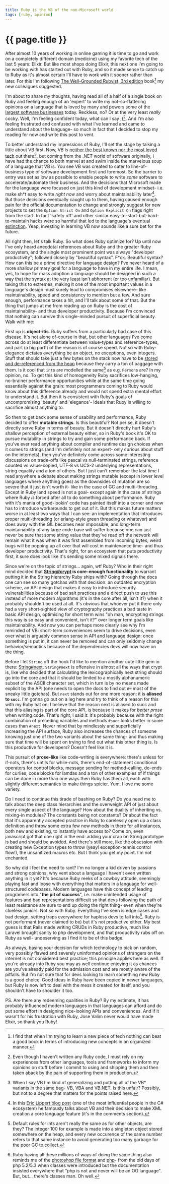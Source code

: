 ```yaml
---
title: Ruby is the VB of the non-Microsoft world
tags: [ruby, opinion]
---
```


# {{ page.title }}

After almost 10 years of working in online gaming it is time to go and work on a completely different domain (medicine) using my favorite tech of the last 5 years: Elixir. But like most shops doing Elixir, this next one I'm going to be working with has started out with Ruby, and so it made sense to catch up to Ruby as it's almost certain I'll have to work with it sooner rather than later. For this I'm following [The Well-Grounded Rubyist, 3rd edition](https://www.manning.com/books/the-well-grounded-rubyist-third-edition) book[^1] my new colleagues suggested.

I'm about to share my thoughts, having read all of a half of a single book on Ruby and feeling enough of an 'expert' to write my not-so-flattering opinions on a language that is loved by many and powers some of the [largest software businesses](https://rubygarage.org/blog/the-best-websites-built-with-ruby-on-rails) today. Reckless, no? Or at the very least _really_ cocky. Well, I'm feeling confident today, what can I say ;)[^2]. And I'm also feeling frustrated and confused with what I've learned and came to understand about the language- so much in fact that I decided to stop my reading for now and write this post to vent.

To better understand my impressions of Ruby, I'll set the stage by talking a little about VB first. Now, VB is [neither the best known nor the most loved tech](https://insights.stackoverflow.com/survey/2020#most-popular-technologies) out there[^3], but coming from the .NET world of software originally, I have had the chance to both marvel at and swim inside the marvelous soup of a language that VB is. You see VB was created to cater to line-of-business type of software development first and foremost. So the barrier to entry was set as low as possible to enable people to write _some_ software to accelerate/automate their business. And the decisions that Microsoft made for the language were focused on just this kind of development mindset- i.e. make sh\*t easy to write _right now_ and worry about maintainability later[^4]. But those decisions eventually caught up to them, having caused enough pain for the official documentation to change and strongly suggest for new projects to set the `Option Strict On` and `Option Explicit On` flags right from the start. In fact 'safety off' and other similar easy-to-start-but-hard-to-maintain hacks were so harmful that led to the language's eventual [extinction](https://visualstudiomagazine.com/articles/2020/03/12/vb-in-net-5.aspx). Yeap, investing in learning VB now sounds like a sure bet for the future.

All right then, let's talk Ruby. So what does Ruby optimize for? Up until now I've only heard anecdotal references about Ruby and the greater Ruby ecosystem, and the single most prominent point was always "developer productivity"; followed closely by "beautiful syntax". F\*ck. Beautiful syntax? How can this be a prime directive for language design? I've never heard of a more shallow primary goal for a language to have in my entire life. I mean, yes, to hope for mass adoption a language should be designed in such a way that the syntax at the very least isn't abhorrent (or too [unfamiliar](https://www.youtube.com/watch?v=QyJZzq0v7Z4)). But taking this to extremes, making it one of the most important values in a language's design must surely lead to compromises elsewhere- like maintainability, speed and consistency to mention but a few. And sure enough, performance takes a hit, and I'll talk about some of that. But the thing that jumps at me from reading up on Ruby is the cost of maintainability- and thus developer productivity. Because I'm convinced that nothing can survive this single-minded pursuit of superficial beauty. Walk with me:

First up is __object-itis__. Ruby suffers from a particularly bad case of this disease. It's not alone of-course in that, but other languages I've come across do at least differentiate between value-types and reference-types, and part (a big part!) of the reason is of course speed. Not so with Ruby- elegance dictates everything be an object, no exceptions, even integers. Stuff that should take just a few bytes on the stack now have to be [stored and de-referenced from the heap](https://stackoverflow.com/questions/13639166/in-ruby-what-is-stored-on-the-stack) because they carry a ton of baggage with them. Is it cool that `int`s are modelled the same[^5] as e.g. `Person`s are? In my opinion, no. To get this kind of homogeneity Ruby sacrifices low-hanging, no-brainer performance opportunities while at the same time going essentially against the grain: most programmers coming to Ruby would know about this difference already and would not spend extra mental effort to understand it. But then it is consistent with Ruby's goals of uncompromising 'beauty' and 'elegance'- ideals that Ruby is willing to sacrifice almost anything to.

So then to get back some sense of usability and performance, Ruby decided to offer __mutable strings__. Is this beautiful? Not per se, it doesn't directly serve Ruby in terms of beauty. But it doesn't directly hurt Ruby's shallow perception of external beauty either, so in Ruby's book it's OK to pursue mutability in strings to try and gain some performance back. If you've ever read anything about compiler and runtime design choices when it comes to strings (and I'm definitely not an expert- only curious about stuff on the internets), then you've definitely come across some interesting discussions on trade-offs like pascal vs null-terminated strings, reference counted vs value-copied, UTF-8 vs UCS-2 underlying representations, string equality and a ton of others. But I just can't remember the last time I read anywhere a debate about making strings mutable (except in lower level languages where anything goes) as the downsides of mutation are so severe that it just isn't worth it- like in the case of GC and multi-threading. Except in Ruby land speed is not a goal- except again in the case of strings where Ruby _is_ forced after all to do something about performance. Ruby with it's mania of good-lookin' code has painted itself into a corner and now has to introduce workarounds to get out of it. But this makes future matters worse in at least two ways that I can see: an implementation that introduces proper multi-threading (or erlang-style green threading or whatever) and does away with the GIL becomes near impossible, and long-term maintainability of any large code base will suffer because one can just never be sure that some string value that they've read off the network will remain what it was when it was first assembled from incoming bytes; weird bugs will be popping up all over that will cost in maintenance time- and thus developer productivity. That's right, for an ecosystem that puts productivity first, it sure does look like it's sending some mixed signals there.

Since we're on the topic of strings... again, wtf Ruby? Who in their right mind decided that __[String#crypt](https://www.rubydoc.info/stdlib/core/String:crypt) is core-enough functionality__ to warrant putting it in the String hierarchy Ruby ships with? Going through the docs one can see so many gotchas with that decision: an outdated encryption scheme, an API design that makes it easy to introduce security vulnerabilities because of bad salt practices and a direct push to use this instead of more modern algorithms (it's in the core after all, isn't it?) when it probably shouldn't be used at all. It's obvious that whoever put it there only had a very short-sighted view of cryptography practices a bad taste in basic API design, optimising for short term wins "oh man, encrypting strings this way is so easy and convenient, isn't it?" over longer term goals like maintainability. And now you can perhaps more clearly see why I'm reminded of VB: short-term conveniences seem to drive decisions, even over what is arguably common sense in API and language design: once something is put in, it can never be removed and can only seldomly change behavior/semantics because of the dependencies devs will now have on the thing.

Before I let `String` off the hook I'd like to mention another cute little gem in there: [String#next](https://www.rubydoc.info/stdlib/core/String#next-instance_method). `String#next` is offensive in almost all the ways that crypt is, like who decided that calculating the lexicographically next string should go into the core and that it should be limited to a mostly alphanumeric subset of the ASCII character set, which in turn is by no means made explicit by the API (one needs to open the docs to find out ~~all~~ most of the sneaky little gotchas). But `next` stands out for one more reason: it is __aliased to `succ`__. I'm gonna go out on a leg here and try to think of a reason for this with my Ruby hat on: I believe that the reason next is aliased to succ and that this aliasing is part of the core API, is because it makes for _better prose_ when writing code. That's right, I said it: it's probably because with the right combination of preceding variables and methods `#succ` looks better in some cases than `#next`. Never mind that by mindlessly and superficially increasing the API surface, Ruby also increases the chances of someone knowing just one of the two variants about the same thing- and thus making sure that time will be spent on trying to find out what this other thing is. Is this productive for developers? Doesn't feel like it is.

This pursuit of __prose-like__ like code-writing is everywhere: there's unless for if-nots, there's untils for while-nots, there's end-of-statement conditional operators for control blocks, message sending for method-calling, do-ends for curlies, code blocks for lamdas and a ton of other examples of if things can be done in more than one ways then Ruby has them all, each with slightly different semantics to make things spicier. Yum. I love me some variety.

Do I need to continue this tirade of bashing on Ruby? Do you need me to talk about the deep class hierarchies and the overweight API of just about every single aspect of the language? How about the duality of inheriting vs. mixing-in modules? The constants being not constants? Or about the fact that it's apparently accepted practice in Ruby to carelessly open up a class definition and throw some extra few new methods in there for all instances, both new and existing, to instantly have access to? Come on, even javascript got that one right in the end: adding your crap on String.prototype is bad and should be avoided. And there's still more, like the obsession with creating new Exception types to throw (yeay! exception-tennis control flow!), the unsanitized macros etc. But I think you get my point. I'm not enchanted.

So why did I feel the need to rant? I'm no longer a kid driven by passions and strong opinions, why vent about a language I haven't even written anything in it yet? It's because Ruby reeks of a cowboy attitude, seemingly playing fast and loose with everything that matters in a language for well-structured codebases. Modern languages have this concept of leading programers into "__the pit of success__", i.e. make unintended usage of features and bad representations difficult so that devs following the path of least resistance are sure to end up doing the right thing- even when they're clueless juniors. Not so with Ruby. Everything I've seen is edge cases and bad design, setting traps everywhere for hapless devs to fall into[^6]. Ruby is not performant (never claimed to be) but it's not productive either. My best guess is that Rails made writing CRUDs in Ruby productive, much like Laravel brought sanity to php development, and that productivity rubs off on Ruby as well- undeserving as I find it to be of this badge.

As always, basing your decision for which technology to pick on random, very possibly flawed and severely uninformed opinions of strangers on the internet is not considered best practice; this principle applies here as well. If you're already into Ruby you may as well continue enjoying it as chances are you've already paid for the admission cost and are mostly aware of the pitfalls. But I'm not sure that for devs looking to learn something new Ruby is a good choice. Good ideas in Ruby have been copied in newer languages, but Ruby is now left to deal with the mess it created for itself, and you shouldn't have to shoulder it too.

PS. Are there any redeeming qualities in Ruby? By my estimate, it has probably influenced modern languages in that languages can afford and do put some effort in designing nice-looking APIs and conveniences. And if it wasn't for his frustration with Ruby, Jose Valim never would have made Elixir, so thank you Ruby!

[^1]: I find that when I'm trying to learn a new piece of tech nothing can beat a good book in terms of introducing new concepts in an organized manner.

[^2]: Even though I haven't written any Ruby code, I must rely on my experiences from other languages, tools and frameworks to inform my opinions on stuff before I commit to using and shipping them and then taken aback by the pain of supporting them in production.

[^3]: When I say VB I'm kind of generalizing and putting all of the VB* variants in the same bag- VB, VBA and VB.NET. Is this unfair? Possibly, but not to a degree that matters for the points raised here.

[^4]: In this [Eric Lippert blog post](https://ericlippert.com/2020/02/27/hundred-year-mistakes/) (one of the most influential people in the C# ecosystem) he famously talks about VB and their decision to make XML creation a core language feature (it's in the comments section).

[^5]: Default rules for ints aren't really the same as for other objects, are they? The integer 100 for example is made into a singleton object stored somewhere on the heap, and every new occurence of the same number refers to that same instance to avoid generating too many garbage for the poor GC to collect.

[^6]: Ruby having all these millions of ways of doing the same thing also reminds me of the [photoshop file format](https://github.com/gco/xee/blob/master/XeePhotoshopLoader.m#L108) and [php](https://eev.ee/blog/2012/04/09/php-a-fractal-of-bad-design/)- from the old days of php 5.2/5.3 when classes were introduced but the documentation insisted everywhere that "php is not and never will be an OO language". But, but... there's classes man. Oh well.
